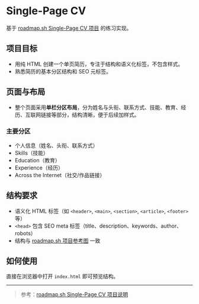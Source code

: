 # Single-Page CV

基于 [roadmap.sh Single-Page CV 项目](https://roadmap.sh/projects/single-page-cv) 的练习实现。

## 项目目标
- 用纯 HTML 创建一个单页简历，专注于结构和语义化标签，不包含样式。
- 熟悉简历的基本分区结构和 SEO 元标签。

## 页面与布局
- 整个页面采用**单栏分区布局**，分为姓名与头衔、联系方式、技能、教育、经历、互联网链接等部分，结构清晰，便于后续加样式。

### 主要分区
- 个人信息（姓名、头衔、联系方式）
- Skills（技能）
- Education（教育）
- Experience（经历）
- Across the Internet（社交/作品链接）

## 结构要求
- 语义化 HTML 标签（如 `<header>`, `<main>`, `<section>`, `<article>`, `<footer>` 等）
- `<head>` 包含 SEO meta 标签（title、description、keywords、author、robots）
- 结构与 [roadmap.sh 项目参考图](https://roadmap.sh/projects/single-page-cv) 一致

## 如何使用
直接在浏览器中打开 `index.html` 即可预览结构。

---

> 参考：[roadmap.sh Single-Page CV 项目说明](https://roadmap.sh/projects/single-page-cv) 